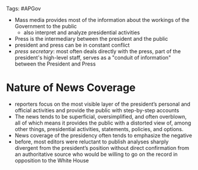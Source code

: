 Tags: #APGov 

- Mass media provides most of the information about the workings of the Government to the public
	- also interpret and analyze presidential activities
- Press is the intermediary between the president and the public
- president and press can be in constant conflict
- *press secretary*: most often deals directly with the press, part of the president's high-level staff, serves as a "conduit of information" between the President and Press

# Nature of News Coverage
- reporters focus on the most visible layer of the president’s personal and official activities and provide the public with step-by-step accounts
- The news tends to be superficial, oversimplified, and often overblown, all of which means it provides the public with a distorted view of, among other things, presidential activities, statements, policies, and options.
- News coverage of the presidency often tends to emphasize the negative
- before, most editors were reluctant to publish analyses sharply divergent from the president’s position without direct confirmation from an authoritative source who would be willing to go on the record in opposition to the White House

